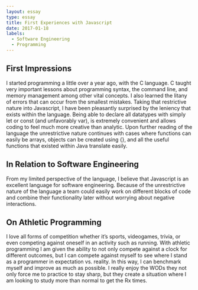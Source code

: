 ```yaml
---
layout: essay
type: essay
title: First Experiences with Javascript
date: 2017-01-18
labels:
  - Software Engineering
  - Programming
---
```


## First Impressions

I started programming a little over a year ago, with the C language. C taught very important lessons about programming syntax, the command line, and memory management among other vital concepts. I also learned the litany of errors that can occur from the smallest mistakes. Taking that restrictive nature into Javascript, I have been pleasantly surprised by the leniency that exists within the language. Being able to declare all datatypes with simply let or const (and unfavorably var), is extremely convenient and allows coding to feel much more creative than analytic.  Upon further reading of the language the unrestrictive nature continues with cases where functions can easily be arrays, objects can be created using {}, and all the useful functions that existed within Java translate easily.

## In Relation to Software Engineering

From my limited perspective of the language, I believe that Javascript is an excellent language for software engineering. Because of the unrestrictive nature of the language a team could easily work on different blocks of code and combine their functionality later without worrying about negative interactions. 

## On Athletic Programming

I love all forms of competition whether it’s sports, videogames, trivia, or even competing against oneself in an activity such as running. With athletic programming I am given the ability to not only compete against a clock for different outcomes, but I can compete against myself to see where I stand as a programmer in expectation vs. reality. In this way, I can benchmark myself and improve as much as possible. I really enjoy the WODs they not only force me to practice to stay sharp, but they create a situation where I am looking to study more than normal to get the Rx times.
